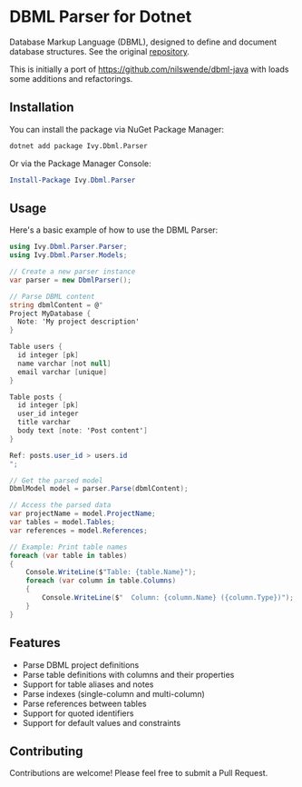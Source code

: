 # DBML Parser for Dotnet

Database Markup Language (DBML), designed to define and document database structures. See the original [repository](https://github.com/holistics/dbml).

This is initially a port of https://github.com/nilswende/dbml-java with loads some additions and refactorings.

## Installation

You can install the package via NuGet Package Manager:

```bash
dotnet add package Ivy.Dbml.Parser
```

Or via the Package Manager Console:

```powershell
Install-Package Ivy.Dbml.Parser
```

## Usage

Here's a basic example of how to use the DBML Parser:

```csharp
using Ivy.Dbml.Parser.Parser;
using Ivy.Dbml.Parser.Models;

// Create a new parser instance
var parser = new DbmlParser();

// Parse DBML content
string dbmlContent = @"
Project MyDatabase {
  Note: 'My project description'
}

Table users {
  id integer [pk]
  name varchar [not null]
  email varchar [unique]
}

Table posts {
  id integer [pk]
  user_id integer
  title varchar
  body text [note: 'Post content']
}

Ref: posts.user_id > users.id
";

// Get the parsed model
DbmlModel model = parser.Parse(dbmlContent);

// Access the parsed data
var projectName = model.ProjectName;
var tables = model.Tables;
var references = model.References;

// Example: Print table names
foreach (var table in tables)
{
    Console.WriteLine($"Table: {table.Name}");
    foreach (var column in table.Columns)
    {
        Console.WriteLine($"  Column: {column.Name} ({column.Type})");
    }
}
```

## Features

- Parse DBML project definitions
- Parse table definitions with columns and their properties
- Support for table aliases and notes
- Parse indexes (single-column and multi-column)
- Parse references between tables
- Support for quoted identifiers
- Support for default values and constraints

## Contributing

Contributions are welcome! Please feel free to submit a Pull Request. 
